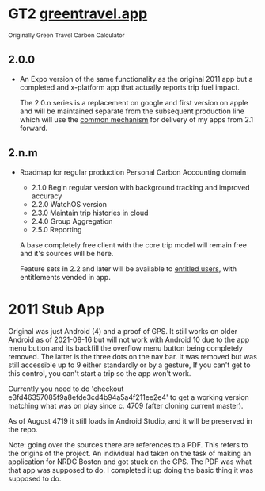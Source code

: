 # GT2 [greentravel.app](https://greentravel.app/doc)
<span style="font-size: 12px">Originally Green Travel Carbon Calculator</span>

## 2.0.0
   
- An Expo version of the same functionality as the original 2011 app but a completed and x-platform app
  that actually reports trip fuel impact.

  The 2.0.n series is a replacement on google and first version on apple and will be maintained
  separate from the subsequent production line which will use the [common mechanism](https://sameboat.live/sb-app) 
  for delivery of my apps from 2.1 forward.

## 2.n.m

- Roadmap for regular production Personal Carbon Accounting domain

  - 2.1.0 Begin regular version with background tracking and improved accuracy
  - 2.2.0 WatchOS version
  - 2.3.0 Maintain trip histories in cloud
  - 2.4.0 Group Aggregation 
  - 2.5.0 Reporting

  A base completely free client with the core trip model will remain free and it's sources will 
  be here.
 
  Feature sets in 2.2 and later will be available to [entitled users](https://eg.meansofproduction.biz/index.php/AKPERSON), with entitlements vended in app.
   

2011 Stub App
=============

  Original was just Android (4) and a proof of GPS. It still works on older Android as of 2021-08-16 but 
  will not work with Android 10 due to the app menu button and its backfill the overflow menu 
  button being completely removed. The latter is the three  dots on the nav bar. It was
  removed but was still accessible up to 9 either standardly or by a gesture, If you can't get to this
  control, you can't start a trip so the app won't work.
   
  Currently you need to do 'checkout e3fd46357085f9a8efde3cd4b94a5a4f211ee2e4' to get a working version
  matching what was on play since c. 4709 (after cloning current master).

  As of August 4719 it still loads in Android Studio, and it will be preserved in the repo.

  Note: going over the sources there are references to a PDF. This refers to the origins of the project.
  An individual had taken on the task of making an application for NRDC Boston and got stuck on the GPS.
  The PDF was what that app was supposed to do. I completed it up doing the basic thing it was supposed
  to do.
   
